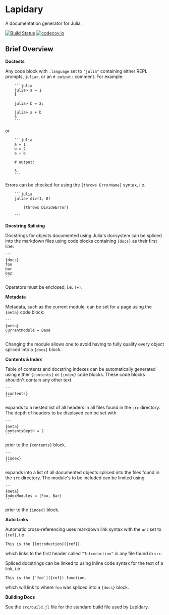 # Lapidary

A documentation generator for Julia.

[![Build Status](https://travis-ci.org/MichaelHatherly/Lapidary.jl.svg?branch=master)](https://travis-ci.org/MichaelHatherly/Lapidary.jl)
[![codecov.io](http://codecov.io/github/MichaelHatherly/Lapidary.jl/coverage.svg?branch=master)](http://codecov.io/github/MichaelHatherly/Lapidary.jl?branch=master)

## Brief Overview

**Doctests**

Any code block with `.language` set to `"julia"` containing either REPL prompts, `julia>`, or
an `# output:` comment. For example:

```
    ```julia
    julia> a = 1
    1

    julia> b = 2;

    julia> a + b
    3
    ```
```

or

```
    ```julia
    a = 1
    b = 2
    a + b

    # output:

    3
    ```
```

Errors can be checked for using the `{throws ErrorName}` syntax, i.e.

```
    ```julia
    julia> div(1, 0)

        {throws DivideError}

    ```
```

**Docstring Splicing**

Docstrings for objects documented using Julia's docsystem can be spliced into the markdown
files using code blocks containing `{docs}` as their first line:

    ```
    {docs}
    foo
    bar
    baz
    ```

Operators must be enclosed, i.e. `(+)`.

**Metadata**

Metadata, such as the current module, can be set for a page using the `{meta}` code block:

    ```
    {meta}
    CurrentModule = Base
    ```

Changing the module allows one to avoid having to fully qualify every object spliced into a
`{docs}` block.

**Contents & Index**

Table of contents and docstring indexes can be automatically generated using either
`{contents}` or `{index}` code blocks. These code blocks shouldn't contain any other text.

    ```
    {contents}
    ```

expands to a nested list of all headers in all files found in the `src` directory. The depth
of headers to be displayed can be set with

    ```
    {meta}
    ContentsDepth = 2
    ```

prior to the `{contents}` block.

    ```
    {index}
    ```

expands into a list of all documented objects spliced into the files found in the `src`
directory. The module's to be included can be limited using

    ```
    {meta}
    IndexModules = [Foo, Bar]
    ```

prior to the `{index}` block.

**Auto Links**

Automatic cross-referencing uses markdown link syntax with the `url` set to `{ref}`, i.e

    This is the [Introduction]({ref}).

which links to the first header called `"Introduction"` in any file found in `src`.

Spliced docstrings can be linked to using inline code syntax for the text of a link, i.e

    This is the [`foo`]({ref}) function.

which will link to where `foo` was spliced into a `{docs}` block.

**Building Docs**

See the `src/build.jl` file for the standard build file used by Lapidary.
